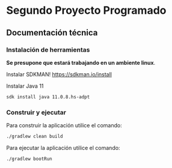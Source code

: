 # Segundo Proyecto Programado #

## Documentación técnica ##

### Instalación de herramientas ###

**Se presupone que estará trabajando en un ambiente linux**.

Instalar SDKMAN! https://sdkman.io/install

Instalar Java 11

```bash
sdk install java 11.0.8.hs-adpt
```

### Construir y ejecutar ###

Para construir la aplicación utilice el comando:

```bash
./gradlew clean build
```

Para ejecutar la aplicación utilice el comando:

```bash
./gradlew bootRun
```
